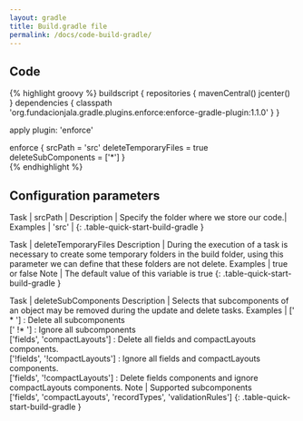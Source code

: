 ```yaml
---
layout: gradle
title: Build.gradle file
permalink: /docs/code-build-gradle/
---
```

## Code


{% highlight groovy %}
   buildscript {
       repositories {
         mavenCentral()
         jcenter()
       }
       dependencies {
           classpath 'org.fundacionjala.gradle.plugins.enforce:enforce-gradle-plugin:1.1.0'
       }
   }

   apply plugin: 'enforce'
   
   enforce {
       srcPath = 'src'
       deleteTemporaryFiles = true
       deleteSubComponents = ['*']
   }   
{% endhighlight %}


## Configuration parameters

Task | srcPath |
Description | Specify the folder where we store our code.|
Examples | 'src' |
{: .table-quick-start-build-gradle }

Task | deleteTemporaryFiles
Description |  During the execution of a task is necessary to create some temporary folders in the build folder, using this parameter we can define that these folders are not delete.
Examples | true  or false
Note |  The default value of this variable is true
{: .table-quick-start-build-gradle }

Task | deleteSubComponents
Description | Selects that subcomponents of an object may be removed during the update and delete tasks.
Examples | ['  \* '] : Delete all subcomponents <br> [' !\* '] : Ignore all subcomponents <br>  ['fields', 'compactLayouts'] : Delete all fields and compactLayouts components. <br>  ['!fields', '!compactLayouts'] : Ignore all fields and compactLayouts components. <br>  ['fields', '!compactLayouts'] : Delete fields components and ignore compactLayouts components.
Note | Supported subcomponents <br>['fields', 'compactLayouts', 'recordTypes', 'validationRules']
{: .table-quick-start-build-gradle }
